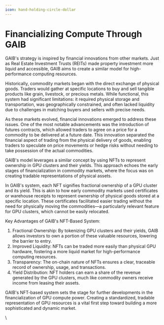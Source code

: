```yaml
---
icon: hand-holding-circle-dollar
---
```


# Financializing Compute Through GAIB

GAIB's strategy is inspired by financial innovations from other markets. Just as Real Estate Investment Trusts (REITs) made property investment more liquid and accessible, GAIB aims to create a similar model for high-performance computing resources.

Historically, commodity markets began with the direct exchange of physical goods. Traders would gather at specific locations to buy and sell tangible products like grain, livestock, or precious metals. While functional, this system had significant limitations: it required physical storage and transportation, was geographically constrained, and often lacked liquidity due to challenges in matching buyers and sellers with precise needs.

As these markets evolved, financial innovations emerged to address these issues. One of the most notable advancements was the introduction of futures contracts, which allowed traders to agree on a price for a commodity to be delivered at a future date. This innovation separated the financial aspect of trading from the physical delivery of goods, enabling traders to speculate on price movements or hedge risks without needing to take possession of the actual commodities.



GAIB's model leverages a similar concept by using NFTs to represent ownership in GPU clusters and their yields. This approach echoes the early stages of financialization in commodity markets, where the focus was on creating tradable representations of physical assets.

In GAIB's system, each NFT signifies fractional ownership of a GPU cluster and its yield. This is akin to how early commodity markets used certificates or warehouse receipts to represent ownership of physical goods stored at a specific location. These certificates facilitated easier trading without the need for physically moving the commodities—a particularly relevant feature for GPU clusters, which cannot be easily relocated.



Key Advantages of GAIB's NFT-Based System:

1. Fractional Ownership: By tokenizing GPU clusters and their yields, GAIB allows investors to own a portion of these valuable resources, lowering the barrier to entry.
2. Improved Liquidity: NFTs can be traded more easily than physical GPU hardware, fostering a more liquid market for high-performance computing resources.
3. Transparency: The on-chain nature of NFTs ensures a clear, traceable record of ownership, usage, and transactions.
4. Yield Distribution: NFT holders can earn a share of the revenue generated by the GPU clusters, much like commodity owners receive income from leasing their assets.

GAIB's NFT-based system sets the stage for further developments in the financialization of GPU compute power. Creating a standardized, tradable representation of GPU resources is a vital first step toward building a more sophisticated and dynamic market.

\
